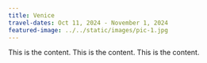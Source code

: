 ```yaml
---
title: Venice
travel-dates: Oct 11, 2024 - November 1, 2024
featured-image: ../../static/images/pic-1.jpg
---
```

This is the content. This is the content. This is the content.